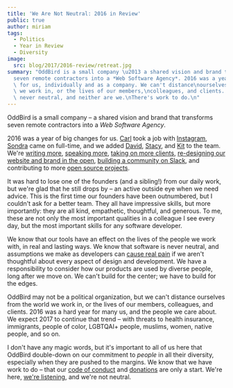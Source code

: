 ```yaml
---
title: 'We Are Not Neutral: 2016 in Review'
public: true
author: miriam
tags:
  - Politics
  - Year in Review
  - Diversity
image:
  src: blog/2017/2016-review/retreat.jpg
summary: "OddBird is a small company \u2013 a shared vision and brand that transforms\n\
  seven remote contractors into a *Web Software Agency*. 2016 was a year\nof big changes\
  \ for us, individually and as a company. We can't distance\nourselves from the world\
  \ we work in, or the lives of our members,\ncolleagues, and clients. Software is\
  \ never neutral, and neither are we.\nThere's work to do.\n"
---
```


OddBird is a small company – a shared vision and brand that transforms
seven remote contractors into a *Web Software Agency*.

2016 was a year of big changes for us. [Carl] took a job with
[Instagram], [Sondra] came on full-time, and we added [David], [Stacy],
and [Kit] to the team. We're [writing more], [speaking more], [taking on
more clients], [re-designing our website and brand in the open],
[building a community on Slack], and contributing to more [open source
projects].

It was hard to lose one of the founders (and a sibling!) from our daily
work, but we're glad that he still drops by – an active outside eye when
we need advice. This is the first time our founders have been
outnumbered, but I couldn't ask for a better team. They all have
impressive skills, but more importantly: they are all kind, empathetic,
thoughtful, and generous. To me, these are not only the most important
qualities in a colleague I see every day, but the most important skills
for any software developer.

We know that our tools have an effect on the lives of the people we work
with, in real and lasting ways. We know that software is never neutral,
and assumptions we make as developers can [cause real pain] if we aren't
thoughtful about every aspect of design and development. We have a
responsibility to consider how our products are used by diverse people,
long after we move on. We can't build for the center; we have to build
for the edges.

OddBird may not be a political organization, but we can't distance
ourselves from the world we work in, or the lives of our members,
colleagues, and clients. 2016 was a hard year for many us, and the
people we care about. We expect 2017 to continue that trend – with
threats to health insurance, immigrants, people of color, LGBTQAI+
people, muslims, women, native people, and so on.

I don't have any magic words, but it's important to all of us here that
OddBird double-down on our commitment to *people* in all their
diversity, especially when they are pushed to the margins. We know that
we have work to do – that our [code of conduct] and [donations] are only
a start. We're here, [we're listening][building a community on Slack],
and we're not neutral.

  [Carl]: /authors/carl/
  [Instagram]: http://instagram.com
  [Sondra]: /authors/sondra/
  [David]: /authors/david/
  [Stacy]: /authors/stacy/
  [Kit]: /authors/kit/
  [writing more]: /blog/
  [speaking more]: /services/speaking/
  [taking on more clients]: /work/
  [re-designing our website and brand in the open]: /tags/open-design/
  [building a community on Slack]: http://friends.oddbird.net/
  [open source projects]: /open-source/
  [cause real pain]: http://meyerweb.com/eric/thoughts/2014/12/24/inadvertent-algorithmic-cruelty/
  [code of conduct]: /conduct/
  [donations]: /community/#community-giving
